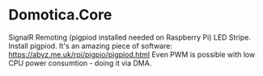 # Domotica.Core
SignalR Remoting (pigpiod installed needed on Raspberry Pi) LED Stripe.
Install pigpiod. It's an amazing piece of software: https://abyz.me.uk/rpi/pigpio/pigpiod.html
Even PWM is possible with low CPU power consumtion - doing it via DMA.
